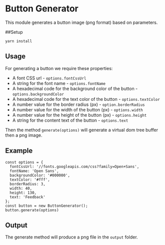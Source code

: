 Button Generator
===

This module generates a button image (png format) based on parameters.

##Setup
```
yarn install
```
## Usage
For generating a button we require these properties:
 - A font CSS url - `options.fontCssUrl`
 - A string for the font name - `options.fontName`
 - A hexadecimal code for the background color of the button - `options.backgroundColor`
 - A hexadecimal code for the text color of the button - `options.textColor`
 - A number value for the border radius (px) - `option.borderRadius`
 - A number value for the width of the button (px) - `options.width`
 - A number value for the height of the button (px) - `options.height`
 - A string for the content text of the button - `options.text`
 
 Then the method `generate(options)` will generate a virtual dom tree buffer then a png image.
 
## Example
``` 
const options = {
  fontCssUrl: '//fonts.googleapis.com/css?family=Open+Sans',
  fontName: 'Open Sans',
  backgroundColor: '#000000',
  textColor: '#fff',
  borderRadius: 3,
  width: 40,
  height: 130,
  text: 'Feedback'
};
const button = new ButtonGenerator();
button.generate(options)
```
## Output
The generate method will produce a png file in the `output` folder.
  


